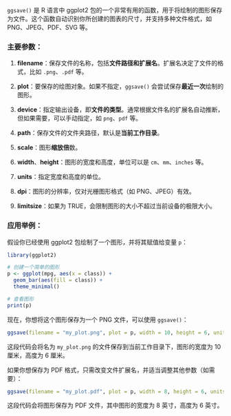 `ggsave()` 是 R 语言中 ggplot2 包的一个非常有用的函数，用于将绘制的图形保存为文件。这个函数自动识别你所创建的图表的尺寸，并支持多种文件格式，如 PNG、JPEG、PDF、SVG 等。

### 主要参数：

1. **filename**：保存文件的名称，包括**文件路径和扩展名**。扩展名决定了文件的格式，比如 `.png`、`.pdf` 等。
2. **plot**：要保存的绘图对象。如果不指定，`ggsave()` 会尝试保存**最近一次**绘制的图形。
3. **device**：指定输出设备，即**文件的类型**。通常根据文件名的扩展名自动推断，但如果需要，可以手动指定，如 `png`、`pdf` 等。
4. **path**：保存文件的文件夹路径，默认是**当前工作目录**。

5. **scale**：图形**缩放倍**数。
6. **width**、**height**：图形的宽度和高度，单位可以是 `cm`、`mm`、`inches` 等。
7. **units**：指定宽度和高度的单位。
8. **dpi**：图形的分辨率，仅对光栅图形格式（如 PNG、JPEG）有效。

10. **limitsize**：如果为 TRUE，会限制图形的大小不超过当前设备的极限大小。

### 应用举例：

假设你已经使用 ggplot2 包绘制了一个图形，并将其赋值给变量 `p`：

```r
library(ggplot2)

# 创建一个简单的图形
p <- ggplot(mpg, aes(x = class)) + 
  geom_bar(aes(fill = class)) +
  theme_minimal()

# 查看图形
print(p)
```

现在，你想将这个图形保存为一个 PNG 文件，可以使用 `ggsave()`：

```r
ggsave(filename = "my_plot.png", plot = p, width = 10, height = 6, units = "cm")
```

这段代码会将名为 `my_plot.png` 的文件保存到当前工作目录下，图形的宽度为 10 厘米，高度为 6 厘米。

如果你想保存为 PDF 格式，只需改变文件扩展名，并适当调整其他参数（如需要）：

```r
ggsave(filename = "my_plot.pdf", plot = p, width = 8, height = 6, units = "in")
```

这段代码会将图形保存为 PDF 文件，其中图形的宽度为 8 英寸，高度为 6 英寸。